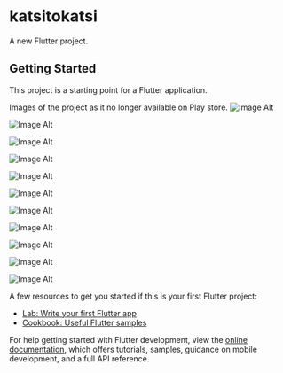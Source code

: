 # katsitokatsi

A new Flutter project.

## Getting Started

This project is a starting point for a Flutter application.




Images of the project as it no longer available on Play store.
![Image Alt](https://github.com/mnelic/Uber-Clone_App-150go/commit/03f0029cfbf87a17091e9c9d2c551b51be5371e5)

![Image Alt](https://github.com/mnelic/Uber-Clone_App-150go/blob/f5c0f922028a24b3e580563832c01ee5d0f5fc12/eight.jpeg)

![Image Alt](https://github.com/mnelic/Uber-Clone_App-150go/blob/f5c0f922028a24b3e580563832c01ee5d0f5fc12/eleven.jpeg)

![Image Alt](https://github.com/mnelic/Uber-Clone_App-150go/blob/f5c0f922028a24b3e580563832c01ee5d0f5fc12/five.jpeg)

![Image Alt](https://github.com/mnelic/Uber-Clone_App-150go/blob/f5c0f922028a24b3e580563832c01ee5d0f5fc12/four.jpeg)

![Image Alt](https://github.com/mnelic/Uber-Clone_App-150go/blob/f5c0f922028a24b3e580563832c01ee5d0f5fc12/nine.jpeg)

![Image Alt](https://github.com/mnelic/Uber-Clone_App-150go/blob/f5c0f922028a24b3e580563832c01ee5d0f5fc12/one.jpeg)

![Image Alt](https://github.com/mnelic/Uber-Clone_App-150go/blob/535226687641c3d70b411bcb929dd00e32466453/two.jpeg)

![Image Alt](https://github.com/mnelic/Uber-Clone_App-150go/blob/535226687641c3d70b411bcb929dd00e32466453/three.jpeg)

![Image Alt](https://github.com/mnelic/Uber-Clone_App-150go/blob/535226687641c3d70b411bcb929dd00e32466453/ten.jpeg)

![Image Alt](https://github.com/mnelic/Uber-Clone_App-150go/blob/535226687641c3d70b411bcb929dd00e32466453/six.jpeg)

 


A few resources to get you started if this is your first Flutter project:

- [Lab: Write your first Flutter app](https://docs.flutter.dev/get-started/codelab)
- [Cookbook: Useful Flutter samples](https://docs.flutter.dev/cookbook)

For help getting started with Flutter development, view the
[online documentation](https://docs.flutter.dev/), which offers tutorials,
samples, guidance on mobile development, and a full API reference.
